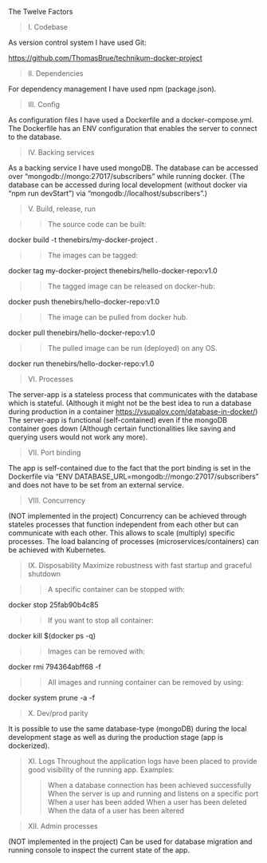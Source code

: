 The Twelve Factors

> I. Codebase

As version control system I have used Git:

https://github.com/ThomasBrue/technikum-docker-project

> II. Dependencies

For dependency management I have used npm (package.json).

> III. Config

As configuration files I have used a Dockerfile and a docker-compose.yml.
The Dockerfile has an ENV configuration that enables the server to connect to the database.

> IV. Backing services

As a backing service I have used mongoDB. The database can be accessed over
“mongodb://mongo:27017/subscribers” while running docker.
(The database can be accessed during local development (without docker via “npm run devStart”) via “mongodb://localhost/subscribers”.)

> V. Build, release, run

> > The source code can be built:

docker build -t thenebirs/my-docker-project .

> > The images can be tagged:

docker tag my-docker-project thenebirs/hello-docker-repo:v1.0

> > The tagged image can be released on docker-hub:

docker push thenebirs/hello-docker-repo:v1.0

> > The image can be pulled from docker hub.

docker pull thenebirs/hello-docker-repo:v1.0

> > The pulled image can be run (deployed) on any OS.

docker run thenebirs/hello-docker-repo:v1.0

> VI. Processes

The server-app is a stateless process that communicates with the database which is stateful. (Although it might not be the best idea to run a database during production in a container https://vsupalov.com/database-in-docker/)
The server-app is functional (self-contained) even if the mongoDB container goes down (Although certain functionalities like saving and querying users would not work any more).

> VII. Port binding

The app is self-contained due to the fact that the port binding is set in the Dockerfile via “ENV DATABASE_URL=mongodb://mongo:27017/subscribers” and does not have to be set from an external service.

> VIII. Concurrency

(NOT implemented in the project)
Concurrency can be achieved through stateles processes that function independent from each other but can communicate with each other. This allows to scale (multiply) specific processes.
The load balancing of processes (microservices/containers) can be achieved with Kubernetes.

> IX. Disposability
> Maximize robustness with fast startup and graceful shutdown

> > A specific container can be stopped with:

docker stop 25fab90b4c85

> > If you want to stop all container:

docker kill $(docker ps -q)

> > Images can be removed with:

docker rmi 794364abff68 -f

> > All images and running container can be removed by using:

docker system prune -a -f

> X. Dev/prod parity

It is possible to use the same database-type (mongoDB) during the local development stage as well as during the production stage (app is dockerized).

> XI. Logs
> Throughout the application logs have been placed to provide good visibility of the running app.
> Examples:
>
> > When a database connection has been achieved successfully
> > When the server is up and running and listens on a specific port
> > When a user has been added
> > When a user has been deleted
> > When the data of a user has been altered

> XII. Admin processes

(NOT implemented in the project)
Can be used for database migration and running console to inspect the current state of the app.

